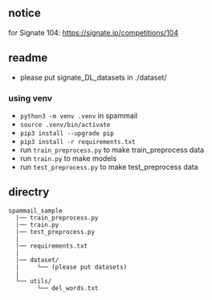 ## notice

for Signate 104: https://signate.jp/competitions/104

## readme

- please put signate_DL_datasets in ./dataset/

### using venv

- `python3 -m venv .venv` in spammail
- `source .venv/bin/activate`
- `pip3 install --upgrade pip`
- `pip3 install -r requirements.txt`
- run `train_preprocess.py` to make train_preprocess data
- run `train.py` to make models
- run `test_preprocess.py` to make test_preprocess data

## directry

```
spammail_sample
  |── train_preprocess.py
  |── train.py
  |── test_preprocess.py
  |
  |── requirements.txt
  |
  |── dataset/
  |     └── (please put datasets)
  |
  └── utils/
        └── del_words.txt
```
